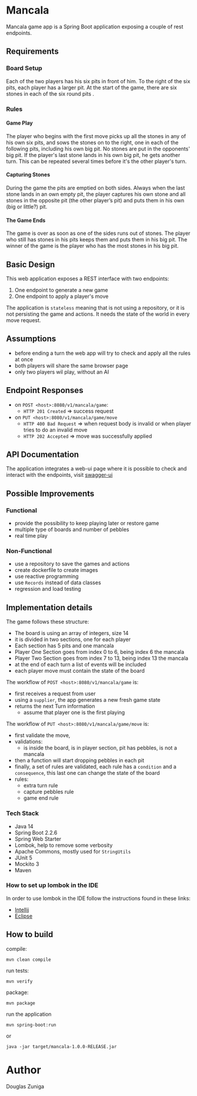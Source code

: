 # Mancala

Mancala game app is a Spring Boot application exposing a couple of rest endpoints.

## Requirements
 
### Board Setup
Each of the two players has his six pits in front of him. To the right of the six pits,
each player has a larger pit. At the start of the game, there are six stones in each
of the six round pits .

### Rules

#### Game Play
The player who begins with the first move picks up all the stones in any of his
own six pits, and sows the stones on to the right, one in each of the following
pits, including his own big pit. No stones are put in the opponents' big pit. If the
player's last stone lands in his own big pit, he gets another turn. This can be
repeated several times before it's the other player's turn.
#### Capturing Stones
During the game the pits are emptied on both sides. Always when the last stone
lands in an own empty pit, the player captures his own stone and all stones in the
opposite pit (the other player’s pit) and puts them in his own (big or little?) pit.
#### The Game Ends
The game is over as soon as one of the sides runs out of stones. The player who
still has stones in his pits keeps them and puts them in his big pit. The winner of
the game is the player who has the most stones in his big pit.

## Basic Design
This web application exposes a REST interface with two endpoints:
1. One endpoint to generate a new game
2. One endpoint to apply a player's move

The application is `stateless` meaning that is not using a repository, or it is not persisting the game and actions. 
It needs the state of the world in every move request.

## Assumptions

- before ending a turn the web app will try to check and apply all the rules at once
- both players will share the same browser page
- only two players wil play, without an AI

## Endpoint Responses

- on `POST <host>:8080/v1/mancala/game`:
    - `HTTP 201 Created` => success request
- on `PUT <host>:8080/v1/mancala/game/move`
    - `HTTP 400 Bad Request` => when request body is invalid or when player tries to do an invalid move
    - `HTTP 202 Accepted` => move was successfully applied
 
## API Documentation

The application integrates a web-ui page where it is possible to check and interact with the endpoints, visit [swagger-ui](http://localhost:8080/swagger-ui.html#)
    
## Possible Improvements

### Functional

- provide the possibility to keep playing later or restore game
- multiple type of boards and number of pebbles
- real time play

### Non-Functional

- use a repository to save the games and actions
- create dockerfile to create images
- use reactive programming
- use `Records` instead of data classes
- regression and load testing

## Implementation details

The game follows these structure:

- The board is using an array of integers, size 14
- it is divided in two sections, one for each player
- Each section has 5 pits and one mancala
- Player One Section goes from index 0 to 6, being index 6 the mancala
- Player Two Section goes from index 7 to 13, being index 13 the mancala
- at the end of each turn a list of events will be included
- each player move must contain the state of the board

The workflow of `POST <host>:8080/v1/mancala/game` is:

- first receives a request from user
- using a `supplier`, the app generates a new fresh game state
- returns the next Turn information
    - assume that player one is the first playing

The workflow of `PUT <host>:8080/v1/mancala/game/move` is:

- first validate the move, 
- validations: 
    - is inside the board, is in player section, pit has pebbles, is not a mancala
- then a function will start dropping pebbles in each pit
- finally, a set of rules are validated, each rule has a `condition` and a `consequence`, this last one can change the state of the board 
- rules:
    - extra turn rule
    - capture pebbles rule
    - game end rule    


### Tech Stack

- Java 14
- Spring Boot 2.2.6
- Spring Web Starter
- Lombok, help to remove some verbosity
- Apache Commons, mostly used for `StringUtils`
- JUnit 5
- Mockito 3
- Maven 

### How to set up lombok in the IDE

In order to use lombok in the IDE follow the instructions found in these links:

- [Intellij](https://projectlombok.org/setup/intellij)
- [Eclipse](https://projectlombok.org/setup/eclipse)

## How to build

compile:

```shell script
mvn clean compile
```

run tests:

```shell script
mvn verify
```

package:

```shell script
mvn package
```
 
run the application

```shell script
mvn spring-boot:run
```

or 

```shell script
java -jar target/mancala-1.0.0-RELEASE.jar
```

# Author

Douglas Zuniga